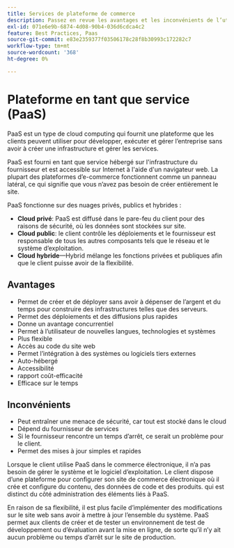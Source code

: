 ```yaml
---
title: Services de plateforme de commerce
description: Passez en revue les avantages et les inconvénients de l’utilisation des solutions PaaS pour votre infrastructure d’hébergement afin de déterminer ce qui convient à votre projet d’e-commerce.
exl-id: 071e6e9b-6874-4d08-90b4-036d6cdca4c2
feature: Best Practices, Paas
source-git-commit: e83e2359377f03506178c28f8b30993c172282c7
workflow-type: tm+mt
source-wordcount: '368'
ht-degree: 0%

---
```


# Plateforme en tant que service (PaaS)

PaaS est un type de cloud computing qui fournit une plateforme que les clients peuvent utiliser pour développer, exécuter et gérer l’entreprise sans avoir à créer une infrastructure et gérer les services.

PaaS est fourni en tant que service hébergé sur l&#39;infrastructure du fournisseur et est accessible sur Internet à l&#39;aide d&#39;un navigateur web. La plupart des plateformes d’e-commerce fonctionnent comme un panneau latéral, ce qui signifie que vous n’avez pas besoin de créer entièrement le site.

PaaS fonctionne sur des nuages privés, publics et hybrides :

- **Cloud privé**: PaaS est diffusé dans le pare-feu du client pour des raisons de sécurité, où les données sont stockées sur site.
- **Cloud public**: le client contrôle les déploiements et le fournisseur est responsable de tous les autres composants tels que le réseau et le système d’exploitation.
- **Cloud hybride**—Hybrid mélange les fonctions privées et publiques afin que le client puisse avoir de la flexibilité.

## Avantages

- Permet de créer et de déployer sans avoir à dépenser de l’argent et du temps pour construire des infrastructures telles que des serveurs.
- Permet des déploiements et des diffusions plus rapides
- Donne un avantage concurrentiel
- Permet à l’utilisateur de nouvelles langues, technologies et systèmes
- Plus flexible
- Accès au code du site web
- Permet l’intégration à des systèmes ou logiciels tiers externes
- Auto-hébergé
- Accessibilité
- rapport coût-efficacité
- Efficace sur le temps

## Inconvénients

- Peut entraîner une menace de sécurité, car tout est stocké dans le cloud
- Dépend du fournisseur de services
- Si le fournisseur rencontre un temps d’arrêt, ce serait un problème pour le client.
- Permet des mises à jour simples et rapides

Lorsque le client utilise PaaS dans le commerce électronique, il n’a pas besoin de gérer le système et le logiciel d’exploitation. Le client dispose d’une plateforme pour configurer son site de commerce électronique où il crée et configure du contenu, des données de code et des produits. qui est distinct du côté administration des éléments liés à PaaS.

En raison de sa flexibilité, il est plus facile d’implémenter des modifications sur le site web sans avoir à mettre à jour l’ensemble du système. PaaS permet aux clients de créer et de tester un environnement de test de développement ou d’évaluation avant la mise en ligne, de sorte qu’il n’y ait aucun problème ou temps d’arrêt sur le site de production.
